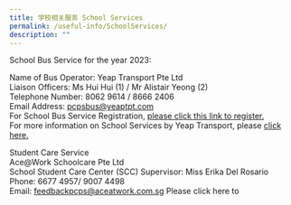 ```yaml
---
title: 学校相关服务 School Services
permalink: /useful-info/SchoolServices/
description: ""
---
```

School Bus Service for the year 2023:

Name of Bus Operator: Yeap Transport Pte Ltd<br>
Liaison Officers: Ms Hui Hui (1) / Mr Alistair Yeong (2)<br>
Telephone Number: 8062 9614 / 8666 2406<br>
Email Address: [pcpsbus@yeaptpt.com ](pcpsbus@yeaptpt.com )<br>
For School Bus Service Registration, [please click this link to register.](https://ytmsonline.yeaptpt.com/onlineregistration_site/Register?sitename=pcps)<br>
For more information on School Services by Yeap Transport, please [click here.](/files/School%20Services/SN22_263_Zoom-Webinar-Session-Pei-Chun-Public-School.pdf)

Student Care Service <br>
Ace@Work Schoolcare Pte Ltd <br>
School Student Care Center (SCC) Supervisor: Miss Erika Del Rosario <br>
Phone: 6677 4957/ 9007 4498 <br>
Email: [feedbackpcps@aceatwork.com.sg](feedbackpcps@aceatwork.com.sg)
Please click here to 